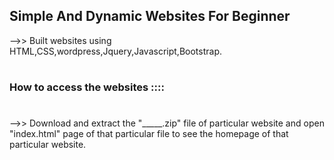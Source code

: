 
## Simple And Dynamic Websites For Beginner
-->> Built websites using HTML,CSS,wordpress,Jquery,Javascript,Bootstrap.
#
### How to access the websites ::::
#
-->> Download and extract the "_____.zip" file of particular website and open "index.html" page of that particular file to see the homepage of that particular website.
#
